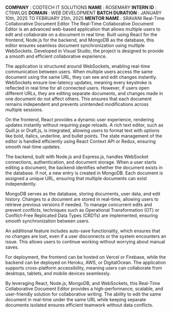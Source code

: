 **COMPANY** : CODTECH IT SOLUTIONS
**NAME** : ROSEMARY
**INTERN ID** : CT6WLQS
**DOMAIN** : WEB DEVELOPMENT
**BATCH DURATION** : JANUARY 10th, 2025 TO FEBRUARY 25th, 2025
**MENTOR NAME** : SRAVANI
Real-Time Collaborative Document Editor
The Real-Time Collaborative Document Editor is an advanced web-based application that allows multiple users to edit and collaborate on a document in real time. Built using React for the frontend, Node.js for the backend, and MongoDB as the database, this editor ensures seamless document synchronization using multiple WebSockets. Developed in Visual Studio, the project is designed to provide a smooth and efficient collaborative experience.

The application is structured around WebSockets, enabling real-time communication between users. When multiple users access the same document using the same URL, they can see and edit changes instantly. WebSockets ensure low-latency updates, meaning every keystroke is reflected in real time for all connected users. However, if users open different URLs, they are editing separate documents, and changes made in one document do not affect others. This ensures that each document remains independent and prevents unintended modifications across multiple sessions.

On the frontend, React provides a dynamic user experience, rendering updates instantly without requiring page reloads. A rich text editor, such as Quill.js or Draft.js, is integrated, allowing users to format text with options like bold, italics, underline, and bullet points. The state management of the editor is handled efficiently using React Context API or Redux, ensuring smooth real-time updates.

The backend, built with Node.js and Express.js, handles WebSocket connections, authentication, and document storage. When a user starts editing a document, the backend identifies whether the document exists in the database. If not, a new entry is created in MongoDB. Each document is assigned a unique URL, ensuring that multiple documents can exist independently.

MongoDB serves as the database, storing documents, user data, and edit history. Changes to a document are stored in real-time, allowing users to retrieve previous versions if needed. To manage concurrent edits and prevent conflicts, techniques such as Operational Transformation (OT) or Conflict-Free Replicated Data Types (CRDTs) are implemented, ensuring smooth synchronization between users.

An additional feature includes auto-save functionality, which ensures that no changes are lost, even if a user disconnects or the system encounters an issue. This allows users to continue working without worrying about manual saves.

For deployment, the frontend can be hosted on Vercel or Firebase, while the backend can be deployed on Heroku, AWS, or DigitalOcean. The application supports cross-platform accessibility, meaning users can collaborate from desktops, tablets, and mobile devices seamlessly.

By leveraging React, Node.js, MongoDB, and WebSockets, this Real-Time Collaborative Document Editor provides a high-performance, scalable, and user-friendly solution for collaborative writing. The ability to edit the same document in real-time under the same URL while keeping separate documents isolated ensures efficient teamwork without data conflicts.







